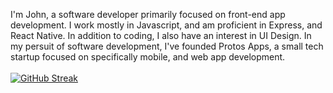 I'm John, a software developer primarily focused on front-end app development.  I work mostly in Javascript, and am proficient in Express, and React Native. In addition to coding, I also have an interest in UI Design. In my persuit of software development, I've founded Protos Apps, a small tech startup focused on specifically mobile, and web app development.
<br>
<br>
[![GitHub Streak](http://github-readme-streak-stats.herokuapp.com?user=JJakk&theme=dark&hide_border=true&date_format=M%20j%5B%2C%20Y%5D)](https://git.io/streak-stats)
